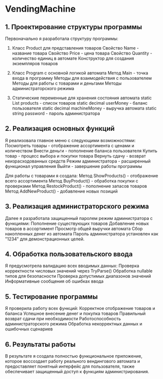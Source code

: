# VendingMachine
## 1. Проектирование структуры программы
Первоначально я разработала структуру программы:
1. Класс Product для представления товаров
Свойство Name - название товара
Свойство Price - цена товара
Свойство Quantity - количество единиц в автомате
Конструктор для создания экземпляров товаров

2. Класс Program с основной логикой автомата
Метод Main - точка входа в программу
Методы для взаимодействия с пользователем
Методы для работы с товарами и деньгами
Методы администраторского режима

3. Статические переменные для хранения состояния автомата
static List<Product> products - список товаров
static decimal userMoney - баланс пользователя
static decimal machineMoney - выручка автомата
static string password - пароль администратора

## 2. Реализация основных функций
Я реализовала главное меню с следующими возможностями:
Посмотреть товары - отображение ассортимента с ценами и количеством
Внести деньги - пополнение баланса пользователя
Купить товар - процесс выбора и покупки товара
Вернуть сдачу - возврат неизрасходованных средств
Режим администратора - расширенный функционал управления
Выйти - завершение работы программы

Для работы с товарами я создала:
Метод ShowProducts() - отображение всего ассортимента
Метод BuyProduct() - обработка покупки с проверками
Метод RestockProduct() - пополнение запасов товаров
Метод AddNewProduct() - добавление новых позиций

## 3. Реализация администраторского режима
Далее я разработала защищенный паролем режим администратора с функциями:
Пополнение существующих товаров
Добавление новых товаров в ассортимент
Просмотр общей выручки автомата
Сбор накопленных денег из автомата
Пароль администратора установлен как "1234" для демонстрационных целей.

## 4. Обработка пользовательского ввода
Я предусмотрела валидацию всех вводимых данных:
Проверка корректности числовых значений через TryParse()
Обработка nullable типов для безопасности
Проверка допустимых диапазонов значений
Информативные сообщения об ошибках ввода

## 5. Тестирование программы
Я проверила работу всех функций:
Корректное отображение товаров и баланса
Успешное внесение денег и покупка товаров
Правильный возврат сдачи при необходимости
Работоспособность администраторского режима
Обработка некорректных данных и ошибочных сценариев

## 6. Результаты работы
В результате я создала полностью функциональное приложение, которое воссоздает работу реального вендингового автомата и предоставляет понятный интерфейс для пользователя, также обеспечивает защищенный доступ к функциям администрирования.
